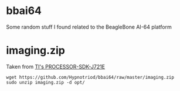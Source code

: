 # bbai64
Some random stuff I found related to the BeagleBone AI-64 platform

# imaging.zip
Taken from [TI's PROCESSOR-SDK-J721E](https://www.ti.com/tool/PROCESSOR-SDK-J721E)  
```
wget https://github.com/Hypnotriod/bbai64/raw/master/imaging.zip
sudo unzip imaging.zip -d opt/
```
